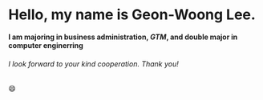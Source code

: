 <h1>Hello, my name is Geon-Woong Lee.</h1>

**I am majoring in business administration, _GTM_, and double major in computer enginerring**

<h6>I look forward to your kind cooperation. Thank you!</h6>

:smile:
